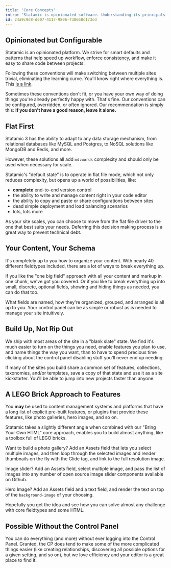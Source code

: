 ```yaml
---
title: 'Core Concepts'
intro: 'Statamic is opinionated software. Understanding its principals and whatnot will help fine-tune your intuition and help you understand how to take advantage of its efficiencies.'
id: 24a9c9d8-d607-4117-9806-738668c173cd
---
```

## Opinionated but Configurable

Statamic is an opinionated platform. We strive for smart defaults and patterns that help speed up workflow, enforce consistency, and make it easy to share code between projects.

Following these conventions will make switching between multiple sites trivial, eliminating the learning curve. You'll know right where everything is. This [is a link](#).

Sometimes these conventions don't fit, or you have your own way of doing things you're already perfectly happy with. That's fine. Our conventions can be configured, overridden, or often ignored. Our recommendation is simply this: **if you don't have a good reason, leave it alone.**

## Flat First

Statamic 3 has the ability to adapt to any data storage mechanism, from relational databases like MySQL and Postgres, to NoSQL solutions like MongoDB and Redis, and more.

However, these solutions all add <code>md:words</code> complexity and should only be used when necessary for scale.

Statamic's "default state" is to operate in flat file mode, which not only reduces complexity, but opens up a world of possibilities, like:

- **complete** end-to-end version control
- the ability to write and manage content right in your code editor
- the ability to copy and paste or share configurations between sites
- dead simple deployment and load balancing scenarios
- lots, lots more

As your site scales, you can choose to move from the flat file driver to the one that best suits your needs. Deferring this decision making process is a great way to prevent technical debt.

## Your Content, Your Schema

It's completely up to you how to organize your content. With nearly 40 different fieldtypes included, there are a lot of ways to break everything up.

If you like the "one big field" approach with all your content and markup in one chunk, we've got you covered. Or if you like to break everything up into small, discrete, optional fields, showing and hiding things as needed, you can do that too.

What fields are named, how they're organized, grouped, and arranged is all up to you. Your control panel can be as simple or robust as is needed to manage your site intuitively.

## Build Up, Not Rip Out

We ship with most areas of the site in a "blank slate" state. We find it's much easier to turn on the things you need, enable features you plan to use, and name things the way you want, than to have to spend precious time clicking about
the control panel disabling stuff you'll never end up needing.

If many of the sites you build share a common set of features, collections, taxonomies, and/or templates, save a copy of that state and use it as a site kickstarter. You'll be able to jump into new projects faster than anyone.

## A LEGO Brick Approach to Features

You **may** be used to content management systems and platforms that have a long list of explicit pre-built features, or plugins that provide these features, like photo galleries, hero images, and so on.

Statamic takes a slightly different angle when combined with our "Bring Your Own HTML" core approach, enables you to build almost anything, like a toolbox full of LEGO bricks.

Want to build a photo gallery? Add an Assets field that lets you select multiple images, and then loop through the selected images and render thumbnails on the fly with the Glide tag, and link to the full resolution image.

Image slider? Add an Assets field, select multiple image, and pass the list of images into any number of open source image slider components available on Github.

Hero Image? Add an Assets field and a text field, and render the text on top of the `background-image` of your choosing.

Hopefully you get the idea and see how you can solve almost any challenge with core fieldtypes and some HTML.

## Possible Without the Control Panel

You can do everything (and more) without ever logging into the Control Panel. Granted, the CP does tend to make some of the more complicated things easier (like creating relationships, discovering all possible options for a given setting, and so on), but we love efficiency and your editor is a great place to find it.